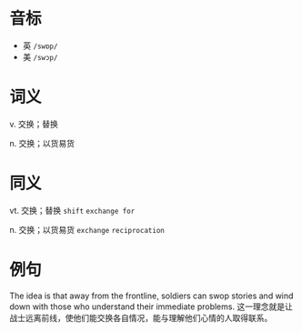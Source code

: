 # 音标

- 英 `/swɒp/`
- 美 `/swɔp/`

# 词义

v. 交换；替换


n. 交换；以货易货


# 同义

vt. 交换；替换
`shift` `exchange for`

n. 交换；以货易货
`exchange` `reciprocation`

# 例句

The idea is that away from the frontline, soldiers can swop stories and wind down with those who understand their immediate problems.
这一理念就是让战士远离前线，使他们能交换各自情况，能与理解他们心情的人取得联系。



